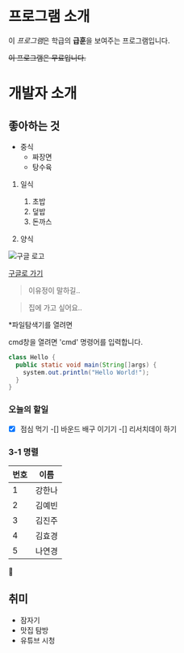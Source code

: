# 프로그램 소개
이 *프로그램*은 학급의 **급훈**을 보여주는 프로그램입니다.


~~이 프로그램은 무료입니다.~~

# 개발자 소개

## 좋아하는 것
  * 중식
    * 짜장면  
    * 탕수육
  
  1. 일식
     1. 초밥
     1. 덮밥
     1. 돈까스
  
  1. 양식
  
  ![구글 로고](https://www.google.com/images/branding/googlelogo/2x/googlelogo_color_272x92dp.png)
  
  [구글로 가기](https://google.co.kr/)
  
  > 이유정이 말하길..
  
  > 집에 가고 싶어요..
  
  *파일탐색기를 열려면 
  
  cmd창을 열려면 'cmd' 명령어를 입력합니다.
  
  ```java
  class Hello {
    public static void main(String[]args) {
      system.out.println("Hello World!");
    }
  }
  ```
  
  ### 오늘의 할일
  -[x] 점심 먹기
  -[] 바운드 배구 이기기
  -[] 리서치데이 하기
  
  
  ### 3-1 명렬
  번호 | 이름
  -----|-----
  1|강한나
  2|김예빈
  3|김진주
  4|김효경
  5|나연경
  
  :sparkling_heart:
  
## 취미
* 잠자기
* 맛집 탐방
* 유튜브 시청
